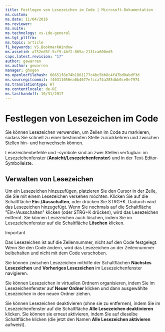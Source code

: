 ```yaml
---
title: Festlegen von Lesezeichen im Code | Microsoft-Dokumentation
ms.custom: 
ms.date: 11/04/2016
ms.reviewer: 
ms.suite: 
ms.technology: vs-ide-general
ms.tgt_pltfrm: 
ms.topic: article
f1_keywords: VS.BookmarkWindow
ms.assetid: a752ed5f-5cf9-4bf2-865a-2131ca600ed5
caps.latest.revision: "17"
author: gewarren
ms.author: gewarren
manager: ghogen
ms.openlocfilehash: 66651f8e74b1801177c4bc5bb8c4f47bd0abdf3d
ms.sourcegitcommit: f40311056ea0b4677efcca74a285dbb0ce0e7974
ms.translationtype: HT
ms.contentlocale: de-DE
ms.lasthandoff: 10/31/2017
---
```

# <a name="setting-bookmarks-in-code"></a>Festlegen von Lesezeichen im Code
Sie können Lesezeichen verwenden, um Zeilen im Code zu markieren, sodass Sie schnell zu einer bestimmten Stelle zurückkehren und zwischen Stellen hin- und herwechseln können.  
  
 Lesezeichenbefehle und -symbole sind an zwei Stellen verfügbar: im Lesezeichenfenster (**Ansicht/Lesezeichenfenster**) und in der Text-Editor-Symbolleiste.  
  
## <a name="managing-bookmarks"></a>Verwalten von Lesezeichen  
 Um ein Lesezeichen hinzuzufügen, platzieren Sie den Cursor in der Zeile, die Sie mit einem Lesezeichen versehen möchten. Klicken Sie auf die Schaltfläche **Ein-/Ausschalten**, oder drücken Sie STRG+K. Dadurch wird das Lesezeichen hinzugefügt. Wenn Sie nochmals auf die Schaltfläche "Ein-/Ausschalten" klicken (oder STRG+K drücken), wird das Lesezeichen entfernt. Sie können Lesezeichen auch löschen, indem Sie im Lesezeichenfenster auf die Schaltfläche **Löschen** klicken.  
  
> [!IMPORTANT]
>  Das Lesezeichen ist auf die Zeilennummer, nicht auf den Code festgelegt. Wenn Sie den Code ändern, wird das Lesezeichen an der Zeilennummer beibehalten und nicht mit dem Code verschoben.  
  
 Sie können zwischen Lesezeichen mithilfe der Schaltflächen **Nächstes Lesezeichen** und **Vorheriges Lesezeichen** im Lesezeichenfenster navigieren.  
  
 Sie können Lesezeichen in virtuellen Ordnern organisieren, indem Sie im Lesezeichenfenster auf **Neuer Ordner** klicken und dann ausgewählte Lesezeichen in den neuen Ordner ziehen.  
  
 Sie können Lesezeichen deaktivieren (ohne sie zu entfernen), indem Sie im Lesezeichenfenster auf die Schaltfläche **Alle Lesezeichen deaktivieren** klicken. Sie können sie erneut aktivieren, indem Sie auf dieselbe Schaltfläche klicken (die jetzt den Namen **Alle Lesezeichen aktivieren** aufweist).